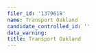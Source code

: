 ```yaml
---
filer_id: '1379618'
name: Transport Oakland
candidate_controlled_id: ''
data_warning:
title: Transport Oakland
---
```

